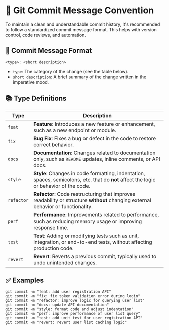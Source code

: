 # 📝 Git Commit Message Convention

To maintain a clean and understandable commit history, it's recommended to follow a standardized commit message format. This helps with version control, code reviews, and automation.

## 🔖 Commit Message Format

```
<type>: <short description>
```

- `type`: The category of the change (see the table below).
- `short description`: A brief summary of the change written in the imperative mood.

## 📚 Type Definitions

| Type       | Description                                                  |
| ---------- | ------------------------------------------------------------ |
| `feat`     | **Feature**: Introduces a new feature or enhancement, such as a new endpoint or module. |
| `fix`      | **Bug Fix**: Fixes a bug or defect in the code to restore correct behavior. |
| `docs`     | **Documentation**: Changes related to documentation only, such as `README` updates, inline comments, or API docs. |
| `style`    | **Style**: Changes in code formatting, indentation, spaces, semicolons, etc. that do **not** affect the logic or behavior of the code. |
| `refactor` | **Refactor**: Code restructuring that improves readability or structure **without** changing external behavior or functionality. |
| `perf`     | **Performance**: Improvements related to performance, such as reducing memory usage or improving response time. |
| `test`     | **Test**: Adding or modifying tests such as unit, integration, or end-to-end tests, without affecting production code. |
| `revert`   | **Revert**: Reverts a previous commit, typically used to undo unintended changes. |

## ✅ Examples

```
git commit -m "feat: add user registration API"
git commit -m "fix: fix token validation error during login"
git commit -m "refactor: improve logic for querying user list"
git commit -m "docs: update API documentation"
git commit -m "style: format code and adjust indentation"
git commit -m "perf: improve performance of user list query"
git commit -m "test: add unit test for user registration API"
git commit -m "revert: revert user list caching logic"
```

